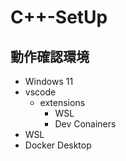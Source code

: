 # C++-SetUp
## 動作確認環境
* Windows 11
* vscode
    - extensions
        - WSL
        - Dev Conainers
* WSL
* Docker Desktop
